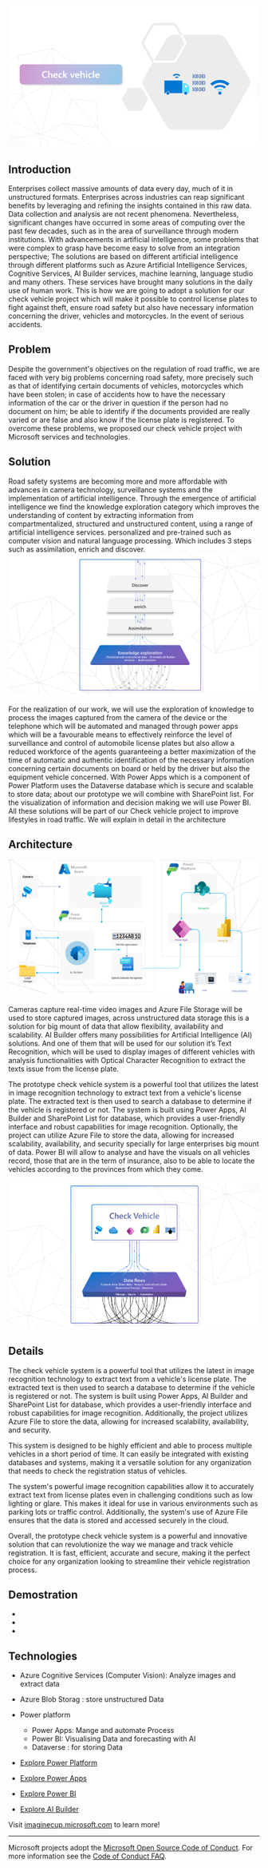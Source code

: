 ![Profile Check Vehicle](./assets/Profil_Check_Vehicle.png)



## Introduction

Enterprises collect massive amounts of data every day, much of it in unstructured formats. Enterprises across industries can reap significant benefits by leveraging and refining the insights contained in this raw data.
Data collection and analysis are not recent phenomena. Nevertheless, significant changes have occurred in some areas of computing over the past few decades, such as in the area of ​​surveillance through modern institutions.
With advancements in artificial intelligence, some problems that were complex to grasp have become easy to solve from an integration perspective; The solutions are based on different artificial intelligence through different platforms such as Azure Artificial Intelligence Services, Cognitive Services, AI Builder services, machine learning, language studio and many others. These services have brought many solutions in the daily use of human work. This is how we are going to adopt a solution for our check vehicle project which will make it possible to control license plates to fight against theft, ensure road safety but also have necessary information concerning the driver, vehicles and motorcycles. In the event of serious accidents.


## Problem
Despite the government's objectives on the regulation of road traffic, we are faced with very big problems concerning road safety, more precisely such as that of identifying certain documents of vehicles, motorcycles which have been stolen; in case of accidents how to have the necessary information of the car or the driver in question if the person had no document on him; be able to identify if the documents provided are really varied or are false and also know if the license plate is registered.
To overcome these problems, we proposed our check vehicle project with Microsoft services and technologies.
 
## Solution
Road safety systems are becoming more and more affordable with advances in camera technology, surveillance systems and the implementation of artificial intelligence.
Through the emergence of artificial intelligence we find the knowledge exploration category which improves the understanding of content by extracting information from compartmentalized, structured and unstructured content, using a range of artificial intelligence services. personalized and pre-trained such as computer vision and natural language processing. 
Which includes 3 steps such as  assimilation, enrich and discover.
![Architecture Check Vehicle](./assets/Image.png)

For the realization of our work, we will use the exploration of knowledge to process the images captured from the camera of the device or the telephone which will be automated and managed through power apps which will be a favourable means to effectively reinforce the level of surveillance and control of automobile license plates but also allow a reduced workforce of the agents guaranteeing a better maximization of the time of automatic and authentic identification of the necessary information concerning certain documents on board or held by the driver but also the equipment vehicle concerned. With Power Apps which is a component of Power Platform uses the Dataverse database which is secure and scalable to store data; about our prototype we will combine with SharePoint list. For the visualization of information and decision making we will use Power BI. All these solutions will be part of our Check vehicle project to improve lifestyles in road traffic.
We will explain in detail in the architecture



## Architecture

![Architecture Check Vehicle](./assets/Architecture_Check_Vehicle.png)

Cameras capture real-time video images and Azure File Storage will be used to store captured images, across unstructured data storage this is a solution for big mount of data that allow flexibility, availability and scalability.
AI Builder offers many possibilities for Artificial Intelligence (AI) solutions.  And one of them that will be used for our solution it’s Text Recognition, which will be used to display images of different vehicles with analysis functionalities with Optical Character Recognition to extract the texts issue from the license plate.

The prototype check vehicle system is a powerful tool that utilizes the latest in image recognition technology to extract text from a vehicle's license plate. The extracted text is then used to search a database to determine if the vehicle is registered or not. The system is built using Power Apps, AI Builder and SharePoint List for database, which provides a user-friendly interface and robust capabilities for image recognition. Optionally, the project can utilize Azure File to store the data, allowing for increased scalability, availability, and security specially for large enterprises big mount of data.
Power BI will allow to analyse and have the visuals on all vehicles record, those that are in the term of insurance, also to be able to locate the vehicles according to the provinces from which they come.


![Data Flows Check Vehicle](./assets/Data_Flows.png)

## Details

The check vehicle system is a powerful tool that utilizes the latest in image recognition technology to extract text from a vehicle's license plate. The extracted text is then used to search a database to determine if the vehicle is registered or not. The system is built using Power Apps, AI Builder and SharePoint List for database, which provides a user-friendly interface and robust capabilities for image recognition. Additionally, the project utilizes Azure File to store the data, allowing for increased scalability, availability, and security.

This system is designed to be highly efficient and able to process multiple vehicles in a short period of time. It can easily be integrated with existing databases and systems, making it a versatile solution for any organization that needs to check the registration status of vehicles.

The system's powerful image recognition capabilities allow it to accurately extract text from license plates even in challenging conditions such as low lighting or glare. This makes it ideal for use in various environments such as parking lots or traffic control. Additionally, the system's use of Azure File ensures that the data is stored and accessed securely in the cloud.

Overall, the prototype check vehicle system is a powerful and innovative solution that can revolutionize the way we manage and track vehicle registration. It is fast, efficient, accurate and secure, making it the perfect choice for any organization looking to streamline their vehicle registration process.


## Demostration

- 
- 
- 

## Technologies

* Azure Cognitive Services (Computer Vision): Analyze images and extract data
* Azure Blob Storag : store unstructured Data
* Power platform
  - Power Apps: Mange and automate Process
  - Power BI: Visualising Data and forecasting with AI 
  - Dataverse : for storing Data


* [Explore Power Platform](https://powerplatform.microsoft.com/en-us/)
* [Explore Power Apps](https://powerapps.microsoft.com/en-us/)
* [Explore Power BI](https://powerbi.microsoft.com/en-us/)
* [Explore AI Builder](https://learn.microsoft.com/en-us/ai-builder/overview)

Visit [imaginecup.microsoft.com](https://imaginecup.microsoft.com/) to learn more!

---- 

Microsoft projects adopt the [Microsoft Open Source Code of Conduct](https://opensource.microsoft.com/codeofconduct/). For more information see the [Code of Conduct FAQ](https://opensource.microsoft.com/codeofconduct/faq/).
